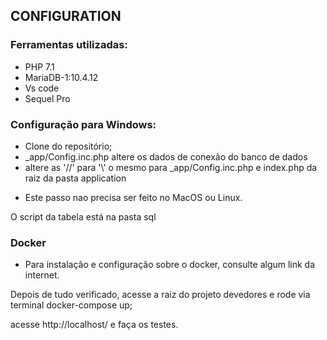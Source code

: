 CONFIGURATION
-------------

### Ferramentas utilizadas:
- PHP 7.1
- MariaDB-1:10.4.12
- Vs code
- Sequel Pro

### Configuração para Windows:
- Clone do repositório;
- _app/Config.inc.php altere os dados de conexão do banco de dados
- altere as '//' para '\\' o mesmo para _app/Config.inc.php e index.php da raiz da pasta application

* Este passo nao precisa ser feito no MacOS ou Linux.

O script da tabela está na pasta sql

### Docker
*  Para instalação e configuração sobre o docker, consulte algum link da internet.

Depois de tudo verificado, acesse a raiz do projeto devedores e rode via terminal docker-compose up;

acesse http://localhost/ e faça os testes.
